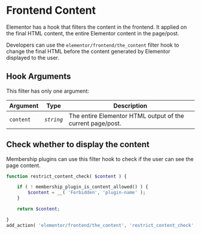 # Frontend Content

Elementor has a hook that filters the content in the frontend. It applied on the final HTML content, the entire Elementor content in the page/post.

Developers can use the `elementor/frontend/the_content` filter hook to change the final HTML before the content generated by Elementor displayed to the user.

## Hook Arguments

This filter has only one argument:

| Argument  | Type       | Description                                                |
|-----------|------------|------------------------------------------------------------|
| `content` | _`string`_ | The entire Elementor HTML output of the current page/post. |

## Check whether to display the content

Membership plugins can use this filter hook to check if the user can see the page content.

```php
function restrict_content_check( $content ) {

	if ( ! membership_plugin_is_content_allowed() ) {
		$content = __( 'Forbidden', 'plugin-name' );
	}

	return $content;

}
add_action( 'elementor/frontend/the_content', 'restrict_content_check' );
```

